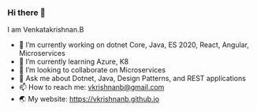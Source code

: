 ### Hi there 👋
I am Venkatakrishnan.B

- 🔭 I’m currently working on dotnet Core, Java, ES 2020, React, Angular, Microservices
- 🌱 I’m currently learning Azure, K8
- 👯 I’m looking to collaborate on Microservices 
- 💬 Ask me about Dotnet, Java, Design Patterns, and REST applications
- 📫 How to reach me: vkrishnanb@gmail.com
- 🌏 My website: https://vkrishnanb.github.io
